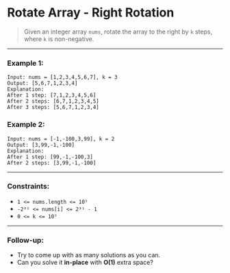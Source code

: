 # Rotate Array - Right Rotation

> Given an integer array `nums`, rotate the array to the right by `k` steps, where `k` is non-negative.

---

### Example 1:

```
Input: nums = [1,2,3,4,5,6,7], k = 3
Output: [5,6,7,1,2,3,4]
Explanation:
After 1 step: [7,1,2,3,4,5,6]
After 2 steps: [6,7,1,2,3,4,5]
After 3 steps: [5,6,7,1,2,3,4]
```

### Example 2:

```
Input: nums = [-1,-100,3,99], k = 2
Output: [3,99,-1,-100]
Explanation:
After 1 step: [99,-1,-100,3]
After 2 steps: [3,99,-1,-100]
```

---

### Constraints:

- `1 <= nums.length <= 10⁵`
- `-2³¹ <= nums[i] <= 2³¹ - 1`
- `0 <= k <= 10⁵`

---

### Follow-up:

- Try to come up with as many solutions as you can.
- Can you solve it **in-place** with **O(1)** extra space?
